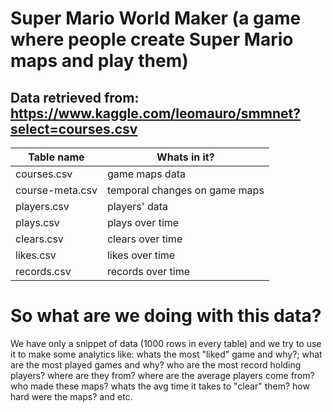 
# Super Mario World Maker (a game where people create Super Mario maps and play them) #
## Data retrieved from: https://www.kaggle.com/leomauro/smmnet?select=courses.csv ##

Table name    | Whats in it?
------------- | -------------
courses.csv   | game maps data
course-meta.csv  | temporal changes on game maps
players.csv| players' data
plays.csv  | plays over time
clears.csv  | clears over time
likes.csv  | likes over time
records.csv  | records over time

# So what are we doing with this data? #
We have only a snippet of data (1000 rows in every table) and we try to use it to make some analytics like:
whats the most "liked" game and why?; 
what are the most played games and why?
who are the most record holding players? where are they from?
where are the average players come from? 
who made these maps? 
whats the avg time it takes to "clear" them?
how hard were the maps?
and etc.
